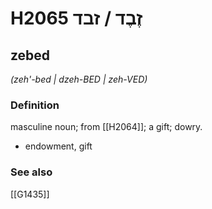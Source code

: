 # H2065 זֶבֶד / זבד

## zebed

_(zeh'-bed | dzeh-BED | zeh-VED)_

### Definition

masculine noun; from [[H2064]]; a gift; dowry.

- endowment, gift
### See also

[[G1435]]

